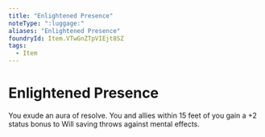 ```yaml
---
title: "Enlightened Presence"
noteType: ":luggage:"
aliases: "Enlightened Presence"
foundryId: Item.VTwGnZTpVIEjt8SZ
tags:
  - Item
---
```


# Enlightened Presence

You exude an aura of resolve. You and allies within 15 feet of you gain a +2 status bonus to Will saving throws against mental effects.


